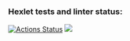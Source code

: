 ### Hexlet tests and linter status:
[![Actions Status](https://github.com/ABADDON213/frontend-project-44/workflows/hexlet-check/badge.svg)](https://github.com/ABADDON213/frontend-project-44/actions)
<a href="https://codeclimate.com/github/ABADDON213/frontend-project-44/maintainability"><img src="https://api.codeclimate.com/v1/badges/74852b46f3166dd45bf0/maintainability" /></a>